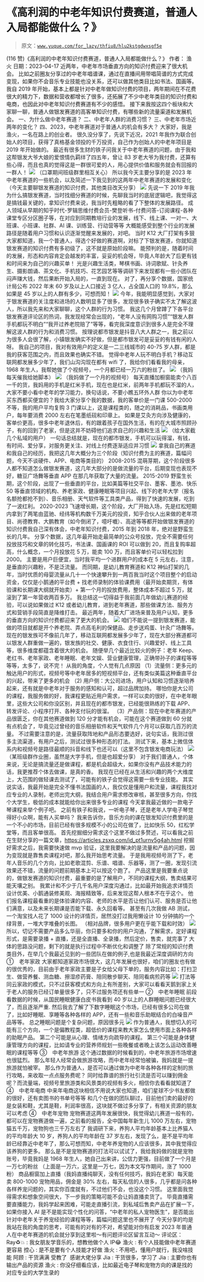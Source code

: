 # 《高利润的中老年知识付费赛道，普通人入局都能做什么？》

> 原文：[`www.yuque.com/for_lazy/thfiu8/hlu2kstgdwxsgf5e`](https://www.yuque.com/for_lazy/thfiu8/hlu2kstgdwxsgf5e)

<ne-h2 id="69af5e20" data-lake-id="69af5e20"><ne-heading-ext><ne-heading-anchor></ne-heading-anchor><ne-heading-fold></ne-heading-fold></ne-heading-ext><ne-heading-content><ne-text id="u5a92a8b7">(116 赞)《高利润的中老年知识付费赛道，普通人入局都能做什么？》</ne-text></ne-heading-content></ne-h2> <ne-p id="u0a8a8e44" data-lake-id="u0a8a8e44"><ne-text id="u4e1fbcd4">作者： 渔火</ne-text></ne-p> <ne-p id="u0b3b8cc7" data-lake-id="u0b3b8cc7"><ne-text id="u3374959d">日期：2023-04-17</ne-text></ne-p> <ne-p id="u57afd91e" data-lake-id="u57afd91e"><ne-text id="uc171a48d">近两年，中老年市场垂直方向的知识付费迎来了很大机会。</ne-text></ne-p> <ne-p id="u2bc3b260" data-lake-id="u2bc3b260"><ne-text id="u39f355ce">比如之前圈友分享过的中老年唱谱课，通过在直播间用带唱简谱的方式完成变现，如果你不会音乐专业技能也没关系，还可以做其他类目比如书法、国画等。</ne-text></ne-p> <ne-p id="u287786e9" data-lake-id="u287786e9"><ne-text id="uab74204c">我自 2019 年开始，基本上都是针对中老年做知识付费的项目，两年期间在不花费很大的精力下，数据和营收都增长了很多，还拓展了不少中老年类目的知识付费和电商，也因此对中老年知识付费赛道有不少的感悟。</ne-text></ne-p> <ne-p id="u064db6f6" data-lake-id="u064db6f6"><ne-text id="u75de8c8a">接下来我</ne-text><ne-text id="u31b108a7" style="color: rgb(31, 35, 41);">按这四个板块和大家聊一聊，普通人做</ne-text><ne-text id="u04de1182">银发赛道的高客单知识付费，有哪些新的流量渠道和发展机会。</ne-text></ne-p> <ne-p id="ud4bfe154" data-lake-id="ud4bfe154"><ne-text id="ua5cef485" style="color: rgb(31, 35, 41);">一、为什么做中老年赛道？</ne-text></ne-p> <ne-p id="u8a409ea9" data-lake-id="u8a409ea9"><ne-text id="u5d03b357" style="background-color: rgb(255, 255, 255); color: rgb(31, 35, 41);">二、中老年人群的消费习惯？</ne-text></ne-p> <ne-p id="uaf2ac6a3" data-lake-id="uaf2ac6a3"><ne-text id="u205cb1be" style="background-color: rgb(255, 255, 255); color: rgb(31, 35, 41);">三、中老年市场近两年的变化？</ne-text></ne-p> <ne-p id="udea4f65a" data-lake-id="udea4f65a"><ne-text id="uaa57639d" style="background-color: rgb(255, 255, 255); color: rgb(31, 35, 41);">四、2023，中老年赛道对于普通人的机会有多大？</ne-text></ne-p> <ne-p id="u95fac6db" data-lake-id="u95fac6db"><ne-text id="uc85b2d21" style="background-color: rgb(255, 255, 255); color: rgb(31, 35, 41);">大家好，我是渔火，一名在路上的创业者。</ne-text></ne-p> <ne-p id="uc317efed" data-lake-id="uc317efed"><ne-text id="u7e7ccae8" style="color: rgb(31, 35, 41);">很久没分享了，先说下近况，2021 年我作为联合创始人的项目，获得了真格基金领投的千万投资，自己作为创始人的中老年项目是 2019 年开始做的。</ne-text></ne-p> <ne-p id="ua67cb373" data-lake-id="ua67cb373"><ne-text id="u6f7029d7" style="background-color: rgb(255, 255, 255); color: rgb(31, 35, 41);">最近有很多生财的铁子问我关于中老年赛道的问题，由于我和这帮银发大爷大娘的爱恨情仇羁绊了四五年，曾让 83 岁老大爷为我付费，还算有些心得，而且也真的觉得这是一群很可爱的人，用心提供价值和服务就会有回报的一群人！</ne-text></ne-p> <ne-p id="ua91c207f" data-lake-id="ua91c207f"><ne-card data-card-name="image" data-card-type="inline" id="VprjO" data-event-boundary="card">![](img/c50b912e427bbf922bd811a8c7a6cdd1.png)</ne-card></ne-p> <ne-p id="ub6f5de88" data-lake-id="ub6f5de88"><ne-text id="u2ceea3e5" style="background-color: rgb(255, 255, 255); color: rgb(31, 35, 41);">（口罩期间班级群里相互关心）</ne-text></ne-p> <ne-p id="uf645ff59" data-lake-id="uf645ff59"><ne-text id="ud19b725c" style="background-color: rgb(255, 255, 255); color: rgb(31, 35, 41);">所以我今天主要分享的是 2023 年中老年赛道的一些机会，以及简述一下我见到的这两年中老年赛道的发展和变化（今天主要聊银发赛道的知识付费，其他类目改天分享）</ne-text></ne-p> <ne-p id="u4b57acf6" data-lake-id="u4b57acf6"><ne-card data-card-name="image" data-card-type="inline" id="gy9PD" data-event-boundary="card">![](img/4e27e3700c598fe27ba638f86dae963b.png)</ne-card></ne-p> <ne-p id="ue76ab607" data-lake-id="ue76ab607"><ne-text id="u52e02a92" style="background-color: rgb(255, 255, 255); color: rgb(31, 35, 41);">先说一下 2019 年我为什么搞银发赛道，当时找细分赛道的时候，先聊我当时的底层逻辑吧，我觉得这是搞钱最关键的，拿知识付费来说，我当时先粗略的看了下整体的发展路径。</ne-text></ne-p> <ne-p id="uc273c616" data-lake-id="uc273c616"><ne-text id="u6f7d04c9" style="background-color: rgb(255, 255, 255); color: rgb(31, 35, 41);">成人领域从早期的知乎时代-罗辑思维付费会员-樊登听书-付费问答-订阅课程-各种课堂专区分区圈子等，在对应到同期教培行业的发展，线下、线上课、一对一、大班课、小班课、社群、AI 课、训练营、行动营等等</ne-text></ne-p> <ne-p id="ubae0f44f" data-lake-id="ubae0f44f"><ne-text id="u58f57c71" style="background-color: rgb(255, 255, 255); color: rgb(31, 35, 41);">大概能感受到整个行业的发展路径是随着用户习惯和认识逐渐觉醒来发展的，对吧。</ne-text></ne-p> <ne-p id="u0b00f0fc" data-lake-id="u0b00f0fc"><ne-text id="u91adfce7" style="background-color: rgb(255, 255, 255); color: rgb(31, 35, 41);">当时 K12 大厂打架有多狠大家都知道，我一个普通人，得选个好做的赛道啊，对标了下银发赛道，你就知道银发赛道的知识付费有多初级了，这不就是原始阶段嘛。</ne-text></ne-p> <ne-p id="u9cb0b5e7" data-lake-id="u9cb0b5e7"><ne-text id="u17eaf89c" style="background-color: rgb(255, 255, 255); color: rgb(31, 35, 41);">能预判的是，随着时间的发展，形态和内容肯定会越发的丰富，妥妥的机会呀，毕竟人年龄大了后更有钱和时间来为自己的兴趣买单！</ne-text></ne-p> <ne-p id="u64621cec" data-lake-id="u64621cec"><ne-text id="ub67e1930" style="background-color: rgb(255, 255, 255); color: rgb(31, 35, 41);">光是兴趣生活类，琴棋书画、诗词歌赋、针灸养生、摄影朗诵、茶文化、手机技巧、花艺园艺等等调研下来发现都有一些小团队在闷声赚大钱，然后果断开始入局的，一直到现在。</ne-text></ne-p> <ne-p id="u836185e4" data-lake-id="u836185e4"><ne-text id="u27f6412c" style="background-color: rgb(255, 255, 255); color: rgb(31, 35, 41);">对了，再分享个数据，国家统计局公布 2022 年末 60 岁及以上人口接近 3 亿人，占全国人口的 19.8%，那么如果是 45 岁以上的人群有多少，可想而知！</ne-text></ne-p> <ne-p id="u6087713a" data-lake-id="u6087713a"><ne-card data-card-name="image" data-card-type="inline" id="SVfmP" data-event-boundary="card">![](img/744692c00ee12e5c65a2dfdd5020677c.png)</ne-card></ne-p> <ne-p id="u21e7b5a1" data-lake-id="u21e7b5a1"><ne-text id="u8868c71b" style="background-color: rgb(255, 255, 255); color: rgb(31, 35, 41);">今年，我能明显感觉到，大家对于银发赛道的关注度和进场的人数明显多了很多，发现很多铁子确实不太了解这波人，所以我先来和大家聊聊，这个人群的行为习惯。</ne-text></ne-p> <ne-p id="ub17168c1" data-lake-id="ub17168c1"><ne-text id="u546bc87f" style="background-color: rgb(255, 255, 255); color: rgb(31, 35, 41);">我这几个月曾蹲了下各平台银发赛道评论区的热词，我发现经常会出现的，“老年人没有网购习惯”“银发人群手机都玩不明白”“我开过养老院赔了”等等，看完我深度意识到很多人是完全不理解这波人群的行为和消费习惯。</ne-text></ne-p> <ne-p id="uc19d7710" data-lake-id="uc19d7710"><ne-text id="ued71421b" style="background-color: rgb(255, 255, 255); color: rgb(31, 35, 41);">按理说都市银发是抖音八大人群之一，我之前以为很多人会很了解，小镇银发确实不好做，但是都市银发可是妥妥的有钱有闲的人呀。</ne-text></ne-p> <ne-p id="uf69901f6" data-lake-id="uf69901f6"><ne-text id="u153319b6" style="background-color: rgb(255, 255, 255); color: rgb(31, 35, 41);">我自己的项目，我对有效用户的定义是一二三线城市的 40-75 岁人群，都是我的获客范围之内，而且效果也确实不错。</ne-text></ne-p> <ne-p id="u5d9e3d09" data-lake-id="u5d9e3d09"><ne-text id="ub7972ada" style="background-color: rgb(255, 255, 255); color: rgb(31, 35, 41);">觉得中老年人玩不明白手机？移动互联网都发展多少年了，我们山沟沟现在都有 wifi 了，我给你们看看我的母亲，1968 年生人，我帮她做了个视频号，一个月都已经一万六的粉丝了。</ne-text></ne-p> <ne-p id="u9b4a04c7" data-lake-id="u9b4a04c7"><ne-card data-card-name="image" data-card-type="inline" id="Gtbpt" data-event-boundary="card">![](img/062aa554526bcfa8182c2cb1c9524008.png)</ne-card></ne-p> <ne-p id="ufe940c54" data-lake-id="ufe940c54"><ne-text id="u083f9e9b" style="background-color: rgb(255, 255, 255); color: rgb(31, 35, 41);">（我妈每天催我给她脚本）</ne-text></ne-p> <ne-p id="u9b2e6801" data-lake-id="u9b2e6801"><ne-card data-card-name="image" data-card-type="inline" id="cZkhp" data-event-boundary="card">![](img/ba132f199e783f9fccd01e96233f1226.png)</ne-card></ne-p> <ne-p id="uc7b7c18d" data-lake-id="uc7b7c18d"><ne-text id="u4eb833fd" style="background-color: rgb(255, 255, 255); color: rgb(31, 35, 41);">（我妈做了一个月的视频号）</ne-text></ne-p> <ne-p id="u226eb95c" data-lake-id="u226eb95c"><ne-text id="u2670cb74" style="background-color: rgb(255, 255, 255); color: rgb(31, 35, 41);">每天直播加橱窗能卖个八百一千的货，我妈用的手机是红米手机，现在也是红米，前两年手机都玩不溜的人，大家不要小看中老年的学习能力，换句话说，不要小瞧五环外人群</ne-text></ne-p> <ne-p id="u457ef138" data-lake-id="u457ef138"><ne-text id="u22dcdb72" style="background-color: rgb(255, 255, 255); color: rgb(31, 35, 41);">你以为中老年买东西都买便宜的？我给大家分享个我的数据，我的客单价是一门课 500-2000 不等，我的用户平均复购 3 门课以上，这是课程类的，随之的消耗品，书画类用户，每年要消费 2000 左右在笔墨纸砚和印章上。</ne-text></ne-p> <ne-p id="u68a7aaab" data-lake-id="u68a7aaab"><ne-text id="u58f763e1" style="background-color: rgb(255, 255, 255); color: rgb(31, 35, 41);">如果是艾灸方向涉及健康的，客单价更高，很多中老年退休后，有的跟着孩子在国外生活，有的在大城市照顾孙子，有的回到了老家，但是这并不妨碍他们追求自己的兴趣和生活</ne-text></ne-p> <ne-p id="u956b263b" data-lake-id="u956b263b"><ne-card data-card-name="image" data-card-type="inline" id="ae0rH" data-event-boundary="card">![](img/a151b274ec2f6e18b36e82a049b57107.png)</ne-card></ne-p> <ne-p id="u41b80338" data-lake-id="u41b80338"><ne-text id="uf9c6f54c" style="background-color: rgb(255, 255, 255); color: rgb(31, 35, 41);">（给大家截几个私域的用户）</ne-text></ne-p> <ne-p id="u8a4630d8" data-lake-id="u8a4630d8"><ne-text id="u686295fb" style="background-color: rgb(255, 255, 255); color: rgb(31, 35, 41);">一句话总结就是，现在的都市银发，手机可以玩得溜，有钱，有时间、爱分享，对服务更关注、对线上付费逐渐适应并习惯</ne-text></ne-p> <ne-p id="u66a7f3b9" data-lake-id="u66a7f3b9"><ne-card data-card-name="image" data-card-type="inline" id="VlNhl" data-event-boundary="card">![](img/e797b9db10947dd235ae195c545de53b.png)</ne-card></ne-p> <ne-p id="uf7e1198e" data-lake-id="uf7e1198e"><ne-text id="u683ef3a7" style="background-color: rgb(255, 255, 255); color: rgb(31, 35, 41);">拿我自己的赛道和我自己的经历，我把这几年大概分为三个阶段（知识付费为主的赛道，篇幅问题，今天不谈硬件、APP、电商等类目的）</ne-text></ne-p> <ne-p id="ue21219b7" data-lake-id="ue21219b7"><ne-text id="u8f838569" style="background-color: rgb(255, 255, 255); color: rgb(31, 35, 41);">2008-2015 混萌芽期，这个阶段很多人都不知道怎么做银发赛道，这几年大部分的是做流量的平台，后期变现也表现不好，糖豆广场舞等垂直 APP 在那几年获取了大量的流量。</ne-text></ne-p> <ne-p id="u5c7aa58c" data-lake-id="u5c7aa58c"><ne-text id="u3f725ced" style="background-color: rgb(255, 255, 255); color: rgb(31, 35, 41);">2015-2019 野蛮生长期，这个阶段，出现了一些垂直的平台，比如美篇等社交平台、墨客、墨池、快乐 50 等垂直领域的机构、养老家政、健康睡眠等项目兴起、线下的老年大学（报名名额抢都抢不到）、音乐相册、天气软件等工具类产品，得到了快速的发展，吃到了一波红利。</ne-text></ne-p> <ne-p id="u9478172f" data-lake-id="u9478172f"><ne-text id="u54939031" style="background-color: rgb(255, 255, 255); color: rgb(31, 35, 41);">2020-2023 飞速增长期，这个阶段，大厂开始入场，先是红松短期内拿到了两笔由蓝驰、经纬等机构数千万美元的投资，知乎合伙人出来做的老年项目、尚德教育、大鹏教育（如今倒闭了，噫吁嚱）、高途等等都开始做银发赛道的知识付费我自己深有体会，中老年知识付费，2015 年到 2018 年，绝对是野蛮生长的几年。</ne-text></ne-p> <ne-p id="u566d8e1f" data-lake-id="u566d8e1f"><ne-text id="u4e362204" style="background-color: rgb(255, 255, 255); color: rgb(31, 35, 41);">分享个数据，这几年最开始走最简单的公众号投放，完全不需要任何投放技巧和文章的转化技巧，书法课、国画课的 ROI 可以做到 20，而且复购率超高，什么概念，一个月投放花 5 万，能卖 100 万，而且客单价可以轻松拉到 2000。</ne-text></ne-p> <ne-p id="uce460ff3" data-lake-id="uce460ff3"><ne-text id="uc9e34c97" style="background-color: rgb(255, 255, 255); color: rgb(31, 35, 41);">主要是用户巨便宜，当时我平均一个进群用户的成本在 5 元左右，注意，是垂直的兴趣粉，不是泛流量。</ne-text></ne-p> <ne-p id="u06f11780" data-lake-id="u06f11780"><ne-text id="u8158d66f" style="background-color: rgb(255, 255, 255); color: rgb(31, 35, 41);">而同期，是幼儿教育赛道和 K12 神仙打架的几年，当时优质的母婴流量从几十一个快速攀升到一两百我当时这个项目整个的启动资金，仅仅是小鹅通的平台费 + 找老师录制的体验课费用</ne-text><ne-text id="u49ee97ca" style="color: rgb(31, 35, 41);">（最开始卖期货，有体验课和长期课大纲就开始卖）+ 第一个月的投放费用，整体成本不超过 5 万，就滚到了第一年营收两百多万。</ne-text></ne-p> <ne-p id="u69f66ffe" data-lake-id="u69f66ffe"><ne-text id="ua9c45d25" style="background-color: rgb(255, 255, 255); color: rgb(31, 35, 41);">我总结这一切得益于我前面几年做幼儿赛道的经验，可以说如果做过 K12 或者幼儿教育，进到老年赛道，那些做课方法、服务方式和营销手段简直是降维打击。</ne-text></ne-p> <ne-p id="ua0761989" data-lake-id="ua0761989"><ne-text id="u4b062ced" style="background-color: rgb(255, 255, 255); color: rgb(31, 35, 41);">最近两年，随着大厂进场来普及用户认知，更多的垂直方向的知识付费都迎来了更大的机会。</ne-text></ne-p> <ne-p id="u38e71c92" data-lake-id="u38e71c92"><ne-card data-card-name="image" data-card-type="inline" id="W7Qxi" data-event-boundary="card">![](img/6927eb4e9d47d8e0462effeb58a1e0b1.png)</ne-card></ne-p> <ne-p id="u264e36f7" data-lake-id="u264e36f7"><ne-text id="uaf6dd39d" style="background-color: rgb(255, 255, 255); color: rgb(31, 35, 41);">咱们不能说一提到银发赛道，能做的项目就都是开个养老院、弄点高毛利的保健品、走步送鸡蛋、针灸广场舞等。</ne-text></ne-p> <ne-p id="ue31d8c89" data-lake-id="ue31d8c89"><ne-text id="u21b4d41f" style="background-color: rgb(255, 255, 255); color: rgb(31, 35, 41);">现在的银发族可不像前几年了，移动互联网都发展多少年了，现在大部分赛道都可以银发人群重做一遍的，银发族的社交、健康、衣食住行、兴趣爱好、线上工具等，很多维度都蕴含着很大的机会。</ne-text></ne-p> <ne-p id="u41bbe072" data-lake-id="u41bbe072"><ne-text id="u3fcf4528" style="background-color: rgb(255, 255, 255); color: rgb(31, 35, 41);">随便举几个最近比较火的例子：老年 Keep、老红书、老年家政、老年睡眠、老年文娱、营业健康管理，正确带孙子的课程等等等等，太多了，说不完！</ne-text></ne-p> <ne-p id="u42976f5b" data-lake-id="u42976f5b"><ne-text id="u57433fc8" style="background-color: rgb(255, 255, 255); color: rgb(31, 35, 41);">从我的角度，个人觉有几点原因</ne-text></ne-p> <ne-p id="u19be5138" data-lake-id="u19be5138"><ne-text id="u22f8d595" style="background-color: rgb(255, 255, 255); color: rgb(31, 35, 41);">（1）流量侧：更多元的触达用户的形式，视频号等中老年居多的短视频平台，还有类似美篇这种垂直平台的兴起，带来了更多的机会</ne-text></ne-p> <ne-p id="uec315c89" data-lake-id="uec315c89"><ne-text id="ue092b980" style="background-color: rgb(255, 255, 255); color: rgb(31, 35, 41);">（2) 用户侧：大公司进场，用户认知和习惯逐渐培养起来，还有就是中老年对于服务的感知和认可，超过品牌加持。</ne-text></ne-p> <ne-p id="u329203e4" data-lake-id="u329203e4"><ne-text id="u4aa82be4" style="background-color: rgb(255, 255, 255); color: rgb(31, 35, 41);">哪怕你是大公司的课程，我服务做的好，我课程更贴近用户需求，一样可以卖的很好，在中老年眼里，这些大公司和你没区别，并且现在的都市银发，已经能很熟练的下载 APP、转发评论、小程序打开、各种支付玩的很溜。</ne-text></ne-p> <ne-p id="uf57e3f57" data-lake-id="uf57e3f57"><ne-text id="u1a2d40f8" style="background-color: rgb(255, 255, 255); color: rgb(31, 35, 41);">（3）产品侧：现在中老年赛道的产品很匮乏，你在其他赛道做到 120 分才能有机会，可能在这个赛道做到 60 分就有点机会了，毕竟见过曾经的音乐相册软件和天气软件几个月可以获取几百万的流量。</ne-text></ne-p> <ne-p id="ue2b42b3c" data-lake-id="ue2b42b3c"><ne-text id="ue7e0d341" style="background-color: rgb(255, 255, 255); color: rgb(31, 35, 41);">不过需要注意的是，流量获取阵地和产品形态要选好，说句实话，我测过很多主流渠道，有用户之后，测试过很多种形态的打法。</ne-text></ne-p> <ne-p id="ud717cf92" data-lake-id="ud717cf92"><ne-text id="ufbb5a072" style="background-color: rgb(255, 255, 255); color: rgb(31, 35, 41);">测试下来，基本上微信体系内和视频号是路径最顺的抖音和线下也还可以（这里不包含银发电商玩法）</ne-text></ne-p> <ne-p id="u42465f6c" data-lake-id="u42465f6c"><ne-card data-card-name="image" data-card-type="inline" id="nBJ8q" data-event-boundary="card">![](img/a3924cf9e7881203f63efdd4be9b4ed3.png)</ne-card></ne-p> <ne-p id="u3bc95ab1" data-lake-id="u3bc95ab1"><ne-text id="u84331abc" style="background-color: rgb(255, 255, 255); color: rgb(31, 35, 41);">（某班级群作业圈，虽然是大字手机，但是也超爱分享）</ne-text></ne-p> <ne-p id="u36002b82" data-lake-id="u36002b82"><ne-text id="u537121c3" style="background-color: rgb(255, 255, 255); color: rgb(31, 35, 41);">对于我们普通人，个体来说，无论是搞流量还是做课程，都是机会超级大，如果你没有产品技术能力的话，我更推荐个体去做课，是真的香。</ne-text></ne-p> <ne-p id="u91cf1c61" data-lake-id="u91cf1c61"><ne-text id="u742850a2" style="background-color: rgb(255, 255, 255); color: rgb(31, 35, 41);">我现在已经在从生活和兴趣的两个大维度上，大范围的做轻课去测试了，可能有的铁子会觉得这需要一些专业技能。</ne-text></ne-p> <ne-p id="u26165144" data-lake-id="u26165144"><ne-text id="u98590ae4" style="background-color: rgb(255, 255, 255); color: rgb(31, 35, 41);">其实说实话，我最开始是完全不懂书法国画的人，我仅仅是懂用户和流量，课程我找对应专业的人录制，老师出完大纲，我结合用户需求修改审核，甚至很多方向，你找个大学生，极低的成本就能给你出来很多专业的课程</ne-text></ne-p> <ne-p id="u88cc8bda" data-lake-id="u88cc8bda"><ne-text id="u3bb59c07" style="background-color: rgb(255, 255, 255); color: rgb(31, 35, 41);">今天拿我最近做的一款电子琴课程来举个例子吧。</ne-text></ne-p> <ne-p id="ud119a672" data-lake-id="ud119a672"><ne-text id="ue83371a2" style="background-color: rgb(255, 255, 255); color: rgb(31, 35, 41);">之前有铁子和我说，一听电子琴，还是老年人学电子琴觉得好小众啊，能有人买单吗？</ne-text></ne-p> <ne-p id="u34f0baa5" data-lake-id="u34f0baa5"><ne-text id="u2ae9dca3" style="background-color: rgb(255, 255, 255); color: rgb(31, 35, 41);">我来告诉你，音乐方向的课在银发知识付费里的是一个不小的市场，目前已经有很多规模不小的公司在做了，比如快乐 50，红松学堂等，而且客单很高。</ne-text></ne-p> <ne-p id="u856ff455" data-lake-id="u856ff455"><ne-text id="u6063f498" style="background-color: rgb(255, 255, 255); color: rgb(31, 35, 41);">首先挖掘细分需求这个这里不做过多赘述，可以看我之前在生财分享的一篇文章，</ne-text>[<ne-text id="ue9ac59c0">https://articles.zsxq.com/id_pt1urnv5g4ah.html</ne-text>](https://articles.zsxq.com/id_pt1urnv5g4ah.html)</ne-p> <ne-p id="ubd9c95ca" data-lake-id="ubd9c95ca"><ne-text id="u46ebbd0d" style="background-color: rgb(255, 255, 255); color: rgb(31, 35, 41);">挖掘好需求之后，我需要快速做 mvp 验证，这里我要解决的是流量和产品的问题，因为变现就是靠售卖课程对吧，那么我开始思考流量。</ne-text></ne-p> <ne-p id="uf2359b00" data-lake-id="uf2359b00"><ne-text id="ue5b20e27" style="background-color: rgb(255, 255, 255); color: rgb(31, 35, 41);">于是我用视频号测了下，老年人音乐的几个方向，比如老歌混剪、乐谱、唱谱、乐器等，测了一圈，发现引流效果还不错，流量的问题前期基本上可以按这个跑了。</ne-text></ne-p> <ne-p id="u2415edad" data-lake-id="u2415edad"><ne-text id="u803bb50c" style="background-color: rgb(255, 255, 255); color: rgb(31, 35, 41);">产品这里是我要重点说的，做银发赛道的知识付费，最重要的是了解用户，不同的课程大纲，售卖结果可能天壤之别。</ne-text></ne-p> <ne-p id="ubdf953f2" data-lake-id="ubdf953f2"><ne-text id="ub5f22d15" style="background-color: rgb(255, 255, 255); color: rgb(31, 35, 41);">我累计和不少于几千名用户深度沟通过，比如最开始我追求详情页设计优美、小鹅通装修美观、海报精致等，后来发现这帮人根本不在乎这个。</ne-text></ne-p> <ne-p id="u3470e511" data-lake-id="u3470e511"><ne-text id="u21d8981b" style="background-color: rgb(255, 255, 255); color: rgb(31, 35, 41);">他们报名课程最看重的是体验课的内容、老师的水平是否让他们认可、服务是否让他们满意，以及未来长期课是否能下载、永久回看等。</ne-text></ne-p> <ne-p id="uea6583f4" data-lake-id="uea6583f4"><ne-text id="u600eb255" style="background-color: rgb(255, 255, 255); color: rgb(31, 35, 41);">甚至有几次我做 AB 测试，一个淘宝找人花了 1000 设计的详情页，居然没打过我用懒设计 10 分钟搞的一个绿背景，一堆大字堆叠的长图。</ne-text></ne-p> <ne-p id="u7a7d5d5d" data-lake-id="u7a7d5d5d"><ne-text id="ue88fc30c" style="background-color: rgb(255, 255, 255); color: rgb(31, 35, 41);">（相对品牌，很多用户更在乎能下载和时效）</ne-text></ne-p> <ne-p id="uc6ae63fd" data-lake-id="uc6ae63fd"><ne-card data-card-name="image" data-card-type="inline" id="Pz3iW" data-event-boundary="card">![](img/36e097e6cea86761b9283a4b25c23f5a.png)</ne-card></ne-p> <ne-p id="ueb26d6d6" data-lake-id="ueb26d6d6"><ne-text id="ue2baeb63" style="background-color: rgb(255, 255, 255); color: rgb(31, 35, 41);">所以，切记不需要产品多么华丽，你只要多和你的用户沟通，了解需求，定好课程形式，是需要录播 + 直播，还是全直播、全录播，然后定价，售卖，就完事了</ne-text></ne-p> <ne-p id="ude602cbb" data-lake-id="ude602cbb"><ne-text id="u793cfcb7" style="background-color: rgb(255, 255, 255); color: rgb(31, 35, 41);">大体的思路没问题，剩下的就是执行过程中不断优化和调整了</ne-text></ne-p> <ne-p id="u0e3ccb03" data-lake-id="u0e3ccb03"><ne-text id="u90269bb6" style="background-color: rgb(255, 255, 255); color: rgb(31, 35, 41);">除了常规的知识付费类目外，在举几个我最近见到的一些团队在做的例子,也是我最近深度调研的方向</ne-text></ne-p> <ne-p id="ucf18cf7f" data-lake-id="ucf18cf7f"><ne-text id="u87b05628" style="background-color: rgb(255, 255, 255); color: rgb(31, 35, 41);">①　老年家政</ne-text></ne-p> <ne-p id="u7daa6133" data-lake-id="u7daa6133"><ne-text id="u297f66f7" style="background-color: rgb(255, 255, 255); color: rgb(31, 35, 41);">大家都知道家政市场很大，这几年发展也很好，咱们的圈友也有做的很优秀的，目前由于老年家政主要是子女给父母下单的，服务内容比如：打扫卫生、做营养餐、测血糖、擦湿疹药膏、陪同散步聊天、陪同看病煎药等</ne-text></ne-p> <ne-p id="ue0c8bc7a" data-lake-id="ue0c8bc7a"><ne-card data-card-name="image" data-card-type="inline" id="hrgA2" data-event-boundary="card">![](img/a169143125c78bef02b63efe46dec9bf.png)</ne-card></ne-p> <ne-p id="u6cbbec55" data-lake-id="u6cbbec55"><ne-text id="u33f6afd7" style="background-color: rgb(255, 255, 255); color: rgb(31, 35, 41);">打法等同云家政的模式，只不过获客模式和方向上有所差别，大家可以看看天鹅到家上关于老人的服务已经订单量很多了，只不过服务项还有些单一</ne-text></ne-p> <ne-p id="ud4ae7133" data-lake-id="ud4ae7133"><ne-text id="u8caddf7e" style="background-color: rgb(255, 255, 255); color: rgb(31, 35, 41);">②　中老年睡眠</ne-text></ne-p> <ne-p id="u1b977b8b" data-lake-id="u1b977b8b"><ne-text id="u46ec163e" style="background-color: rgb(255, 255, 255); color: rgb(31, 35, 41);">前段看数据的时候，从国民睡眠健康白皮书我看到 40 岁以上的人群睡眠问题已经很大了，而且逐渐严重.</ne-text></ne-p> <ne-p id="u85a406f5" data-lake-id="u85a406f5"><ne-text id="u50463be9" style="background-color: rgb(255, 255, 255); color: rgb(31, 35, 41);">然后我去了解了下数字睡眠这个市场，已经有很多公司在做了，比如好睡眠、享睡等各种各样的 APP，还有一些和音乐助眠结合的白噪音产品等等。</ne-text></ne-p> <ne-p id="u6883be0d" data-lake-id="u6883be0d"><ne-text id="uc82d709a" style="background-color: rgb(255, 255, 255); color: rgb(31, 35, 41);">总之睡眠问题是个复杂问题，原因很多元</ne-text></ne-p> <ne-p id="u4a165b85" data-lake-id="u4a165b85"><ne-card data-card-name="image" data-card-type="inline" id="WNCPh" data-event-boundary="card">![](img/3497fffd77f6a71217ffe0338f6ce531.png)</ne-card></ne-p> <ne-p id="ue49c491f" data-lake-id="ue49c491f"><ne-text id="u448db8a8" style="background-color: rgb(255, 255, 255); color: rgb(31, 35, 41);">作为普通人，我想切入的可能有三个方向，一个是偏教程类，超低价的课程来教大家怎么使用市面上各种各样的助眠产品。</ne-text></ne-p> <ne-p id="u47a5da04" data-lake-id="u47a5da04"><ne-text id="u66b56a83" style="background-color: rgb(255, 255, 255); color: rgb(31, 35, 41);">第二个可能是从心理、情绪方向疏导的课程。</ne-text></ne-p> <ne-p id="u8dee56cc" data-lake-id="u8dee56cc"><ne-text id="u88456217" style="background-color: rgb(255, 255, 255); color: rgb(31, 35, 41);">第三个可能是身体健康管理方向的课程，比如请专业的营养师规划一些晚餐或者晚上该怎么运动改善睡眠的课程等等</ne-text></ne-p> <ne-p id="ued1931b4" data-lake-id="ued1931b4"><ne-text id="u82daf8f7" style="background-color: rgb(255, 255, 255); color: rgb(31, 35, 41);">③　中老年旅游</ne-text></ne-p> <ne-p id="u018c6054" data-lake-id="u018c6054"><ne-text id="uc9574837" style="background-color: rgb(255, 255, 255); color: rgb(31, 35, 41);">这个通过数据的时候看到的，中老年旅游市场增速也很猛烈。</ne-text></ne-p> <ne-p id="u34b143db" data-lake-id="u34b143db"><ne-text id="ueaaf858a" style="background-color: rgb(255, 255, 255); color: rgb(31, 35, 41);">那么年轻人经常会做旅游攻略，而中老年经常怕被骗，我妈就是一提旅游就怕被宰。</ne-text></ne-p> <ne-p id="u257b86e0" data-lake-id="u257b86e0"><ne-text id="uc1cee209" style="background-color: rgb(255, 255, 255); color: rgb(31, 35, 41);">那么作为普通人，是否可以通过做为中老年各种各样的定制的旅行攻略，来收取一点点服务费呢？</ne-text></ne-p> <ne-p id="u48e8c0ee" data-lake-id="u48e8c0ee"><ne-text id="u907b896b" style="background-color: rgb(255, 255, 255); color: rgb(31, 35, 41);">同时给靠谱的旅行社引流是否可以赚到佣金呢？而流量端，视频号里旅游类和风景类的视频有多火，相信你去看看就知道了</ne-text></ne-p> <ne-p id="u3bec85d4" data-lake-id="u3bec85d4"><ne-text id="ucaee02c4" style="background-color: rgb(255, 255, 255); color: rgb(31, 35, 41);">④　中老年电商</ne-text></ne-p> <ne-p id="u3d457ed8" data-lake-id="u3d457ed8"><ne-text id="uecea8d26" style="background-color: rgb(255, 255, 255); color: rgb(31, 35, 41);">中来年电商这块相信不用说大家也知道，咱们星球不少书友都做的很好，还有卖图书的书单号等等</ne-text></ne-p> <ne-p id="u9a38a3ce" data-lake-id="u9a38a3ce"><ne-text id="u969b9a54" style="background-color: rgb(255, 255, 255); color: rgb(31, 35, 41);">和几个在做的团队聊过，目前他们卖的最好的是女装和鞋，尤其是鞋，利润率很高，这块就不做过多分享了，有相关资源的朋友可以考虑</ne-text></ne-p> <ne-p id="u20d1a720" data-lake-id="u20d1a720"><ne-text id="u1172c70e" style="background-color: rgb(255, 255, 255); color: rgb(31, 35, 41);">④　中老年宠物</ne-text></ne-p> <ne-p id="u8961cd1e" data-lake-id="u8961cd1e"><ne-text id="u73a06e24" style="background-color: rgb(255, 255, 255); color: rgb(31, 35, 41);">宠物赛道这两年发展很快，我觉得幼儿赛道一般有的，都可以在宠物赛道做一遍，之前看的报告，全中国每年新生儿 1000 万左右，宠物猫五千万，宠物狗也三千万左右了</ne-text></ne-p> <ne-p id="ud7966274" data-lake-id="ud7966274"><ne-text id="u09d7825a" style="background-color: rgb(255, 255, 255); color: rgb(31, 35, 41);">我调研下来，养狗人平均年龄基本上比养猫人的平均年龄大 10 岁，养狗人的平均年龄在 37 岁左右，发现了么，是不是平均年龄已经靠近中老年了，那么可想而知，中老年养宠物的人应该很多，其中我觉得应该养狗的更多。</ne-text></ne-p> <ne-p id="u13846020" data-lake-id="u13846020"><ne-text id="ub410975b" style="background-color: rgb(255, 255, 255); color: rgb(31, 35, 41);">那么是不是宠物赛道的打法可以试试了，我给我妈做的就是宠物账号，毕竟我妈是 1968 年生人，她自己出来讲，公信力更强，目前做了一个月是一万七的粉丝</ne-text></ne-p> <ne-p id="u1e70498d" data-lake-id="u1e70498d"><ne-text id="u2e8255d9" style="background-color: rgb(255, 255, 255); color: rgb(31, 35, 41);">（上面是一万六，这里是一万七，因为本文写作期间，涨了 1000 粉）</ne-text></ne-p> <ne-p id="u98f0d385" data-lake-id="u98f0d385"><ne-text id="uf2276b21" style="background-color: rgb(255, 255, 255); color: rgb(31, 35, 41);">商品橱窗加上直播（我妈直播纯聊天，没有任何技巧，我妈在老家）每天能卖 800-1000 宠物用品，佣金是 30% 左右，每天私信的人很多，几乎都是问各种各样养宠问题的，其实你百度就有，不过他们不会，也没这个习惯。</ne-text></ne-p> <ne-p id="u6aa4ed03" data-lake-id="u6aa4ed03"><ne-text id="u654c6df6" style="background-color: rgb(255, 255, 255); color: rgb(31, 35, 41);">这里面我觉得需求和想象空间很大，下一步我的策略可能不会让妈直播卖货了。</ne-text></ne-p> <ne-p id="u6086f4e8" data-lake-id="u6086f4e8"><ne-text id="u6d26d683" style="background-color: rgb(255, 255, 255); color: rgb(31, 35, 41);">毕竟直播需要直播能力，我妈学起来困难，可能走直播引流，到私域后售卖产品在扩展一下，如果你接入 AI 是不是能实现个性化的问答，</ne-text><ne-text id="u21f2cc85" style="color: rgb(31, 35, 41);">“中老年的私人宠物医生”，是否能出针对中老年关于养宠经验的课程等等，篇幅问题这里也不展开了</ne-text></ne-p> <ne-p id="ucf822bd3" data-lake-id="ucf822bd3"><ne-text id="ued9abdab" style="background-color: rgb(255, 255, 255); color: rgb(31, 35, 41);">今天分享的均是我站在我的角度的思考，可能有的对有的不对，希望能对你有启发</ne-text></ne-p> <ne-p id="uc9cd20ed" data-lake-id="uc9cd20ed"><ne-text id="ue881ab4c" style="background-color: rgb(255, 255, 255); color: rgb(31, 35, 41);">2023 年普通人在中老年赛道的机会就分享到这里啦～有问题评论区留言互动～</ne-text></ne-p> <ne-hole id="u6fa76b75" data-lake-id="u6fa76b75"><ne-card data-card-name="hr" data-card-type="block" id="kV9n8" data-event-boundary="card"><ne-p id="u91dcf5bf" data-lake-id="u91dcf5bf"><ne-text id="u4bb6ab86">评论区：</ne-text></ne-p> <ne-p id="u66a8f1f2" data-lake-id="u66a8f1f2"><ne-text id="u90065c8a">Ray♻️💥 : 我女朋友学音乐的，想教他做个人 IP😂</ne-text> <ne-text id="ua5a228e2">渔火 : 有个人技能做中老年赛道更容易</ne-text> <ne-text id="u571ea9a7">控心 : 是不是要有个人技能才好做</ne-text> <ne-text id="u759c4b38">渔火 : 不用吧，懂用户就行，我没啥技能</ne-text> <ne-text id="ua783e1c5">阿顾 : 干货满满 受教了  感谢大佬分享</ne-text> <ne-text id="uf894c0f3">Jia : 干货很多，学习了</ne-text> <ne-text id="ub4ef2d8f">Jia : 主要你也有输出产品的资源</ne-text> <ne-text id="u5c13ad4d">渔火 : 你没仔细看应该，比如最近电子琴和宠物方向的课是找的对应专业的大学生录的</ne-text></ne-p></ne-card></ne-hole>